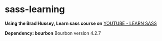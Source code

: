 # sass-learning


 __Using the Brad Hussey, Learn sass course on__  [YOUTUBE - LEARN SASS](https://www.youtube.com/playlist?list=PLUoqTnNH-2XxOt7UsKlTqbfrA2ucGosCR)

 __Dependency: bourbon__
 Bourbon version 4.2.7
 